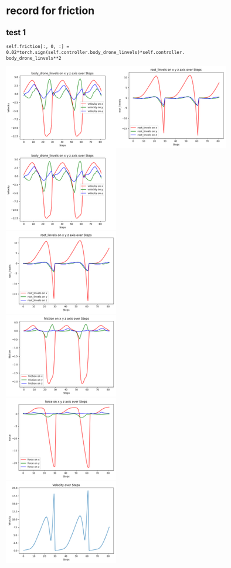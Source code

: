 # record for friction 




## test 1
```
self.friction[:, 0, :] = 0.02*torch.sign(self.controller.body_drone_linvels)*self.controller. body_drone_linvels**2
```

<div style="display: flex;">
  <img src="https://github.com/zerojuhao/record/blob/main/image/drone_linvel_1.png" alt="Image 1" style="width: 300px; height: auto;">
  <img src="https://github.com/zerojuhao/record/blob/main/image/linvel_1.png" alt="Image 2" style="width: 300px; height: auto;">
</div>

<img src="https://github.com/zerojuhao/record/blob/main/image/drone_linvel_1.png" alt="Description" width="300px" />
<img src="https://github.com/zerojuhao/record/blob/main/image/linvel_1.png" alt="Description" width="300px" />
<img src="https://github.com/zerojuhao/record/blob/main/image/friction_1.png" alt="Description" width="300px" />
<img src="https://github.com/zerojuhao/record/blob/main/image/force_1.png" alt="Description" width="300px" />
<img src="https://github.com/zerojuhao/record/blob/main/image/velocity_1.png" alt="Description" width="300px" />
